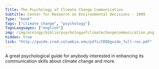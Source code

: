 ```yaml
---
Title: The Psychology of Climate Change Communication
Subtitle: Center for Research on Environmental Decisions - 2009
Type: "book"
Tags: ["climate change", "psychology"]
TagsLanguages: ["english"]
img: /img/ecology/biblio/psychologyofclimatechangecommunication.png
hidden: true
link: "http://guide.cred.columbia.edu/pdfs/CREDguide_full-res.pdf"
---
```


A great psychological guide for anybody interested in enhancing its communication skills about climate change and more.